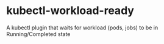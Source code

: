 # kubectl-workload-ready
A kubectl plugin that waits for workload (pods, jobs) to be in Running/Completed state
